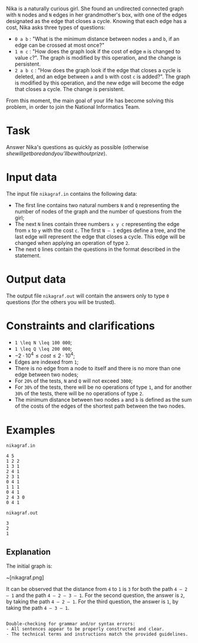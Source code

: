 
Nika is a naturally curious girl. She found an undirected connected graph with `N` nodes and `N` edges in her grandmother's box, with one of the edges designated as the edge that closes a cycle. Knowing that each edge has a cost, Nika asks three types of questions:
* `0 a b` : "What is the minimum distance between nodes `a` and `b`, if an edge can be crossed at most once?"
* `1 m c` : "How does the graph look if the cost of edge `m` is changed to value `c`?". The graph is modified by this operation, and the change is persistent.
* `2 a b c` : "How does the graph look if the edge that closes a cycle is deleted, and an edge between `a` and `b` with cost `c` is added?". The graph is modified by this operation, and the new edge will become the edge that closes a cycle. The change is persistent.

From this moment, the main goal of your life has become solving this problem, in order to join the National Informatics Team.

# Task
Answer Nika's questions as quickly as possible (otherwise *shewillgetboredandyou’llbewithoutprize*).

# Input data
The input file `nikagraf.in` contains the following data:
- The first line contains two natural numbers `N` and `Q` representing the number of nodes of the graph and the number of questions from the girl;
- The next `N` lines contain three numbers `x y c` representing the edge from `x` to `y` with the cost `c`. The first `N – 1` edges define a tree, and the last edge will represent the edge that closes a cycle. This edge will be changed when applying an operation of type `2`.
- The next `Q` lines contain the questions in the format described in the statement.

# Output data
The output file `nikagraf.out` will contain the answers only to type `0` questions (for the others you will be trusted).

# Constraints and clarifications
* `1 \leq N \leq 100 000`;
* `1 \leq Q \leq 200 000`;
* $-2 \cdot 10^4 \leq cost \leq 2 \cdot 10^4$;
* Edges are indexed from `1`;
* There is no edge from a node to itself and there is no more than one edge between two nodes;
* For `20%` of the tests, `N` and `Q` will not exceed `3000`;
* For `30%` of the tests, there will be no operations of type `1`, and for another `30%` of the tests, there will be no operations of type `2`.
* The minimum distance between two nodes `a` and `b` is defined as the sum of the costs of the edges of the shortest path between the two nodes.

# Examples
`nikagraf.in`
```
4 5
1 2 2
1 3 1
2 4 1
2 3 1
0 4 1
1 1 1
0 4 1
2 4 3 0
0 4 1
```

`nikagraf.out`
```
3
2
1
```

Explanation
---

The initial graph is: 

~[nikagraf.png]

It can be observed that the distance from `4` to `1` is `3` for both the path `4 – 2 – 1` and the path `4 – 2 – 3 – 1`.
For the second question, the answer is `2`, by taking the path `4 – 2 – 1`.
For the third question, the answer is `1`, by taking the path `4 – 3 – 1`.
```

Double-checking for grammar and/or syntax errors:
- All sentences appear to be properly constructed and clear.
- The technical terms and instructions match the provided guidelines.